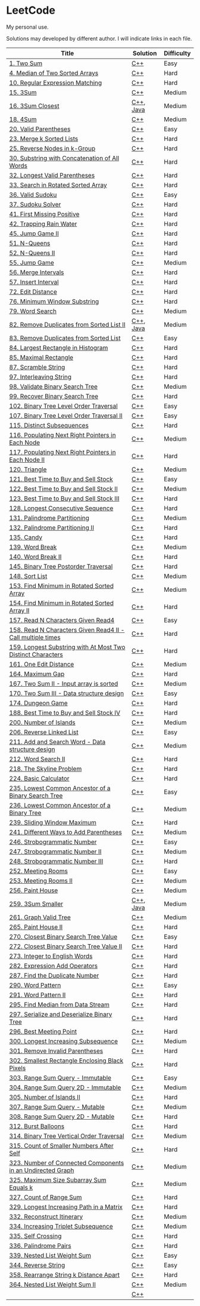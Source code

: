 # LeetCode

My personal use.

Solutions may developed by different author. I will indicate links in each file.


| Title | Solution | Difficulty |
| ----- | -------- | ---------- |
| [1. Two Sum](https://leetcode.com/problems/two-sum/) | [C++](./C++/TwoSum.cpp)| Easy |
| [4. Median of Two Sorted Arrays](https://leetcode.com/problems/median-of-two-sorted-arrays/) | [C++](./C++/MedianOfTwoSortedArrays.cpp)| Hard |
| [10. Regular Expression Matching](https://leetcode.com/problems/regular-expression-matching/) | [C++](./C++/RegularExpressionMatching.cpp)| Hard |
| [15. 3Sum](https://leetcode.com/problems/3sum/) | [C++](./C++/3Sum.cpp)| Medium |
| [16. 3Sum Closest](https://leetcode.com/problems/3sum-closest/) | [C++](./C++/3SumClosest.cpp), [Java](./Java/3SumClosest.java)| Medium |
| [18. 4Sum](https://leetcode.com/problems/4sum/) | [C++](./C++/4Sum.cpp)| Medium |
| [20. Valid Parentheses](https://leetcode.com/problems/valid-parentheses/) | [C++](./C++/ValidParentheses.cpp)| Easy |
| [23. Merge k Sorted Lists](https://leetcode.com/problems/merge-k-sorted-lists/) | [C++](./C++/MergeKSortedLists.cpp)| Hard |
| [25. Reverse Nodes in k-Group](https://leetcode.com/problems/reverse-nodes-in-k-group/) | [C++](./C++/ReverseNodesInKGroup.cpp)| Hard |
| [30. Substring with Concatenation of All Words](https://leetcode.com/problems/substring-with-concatenation-of-all-words/) | [C++](./C++/SubstringWithConcatenationOfAllWords.cpp)| Hard |
| [32. Longest Valid Parentheses](https://leetcode.com/problems/longest-valid-parentheses/) | [C++](./C++/LongestValidParentheses.cpp)| Hard |
| [33. Search in Rotated Sorted Array](https://leetcode.com/problems/search-in-rotated-sorted-array/) | [C++](./C++/SearchInRotatedSortedArray.cpp)| Hard |
| [36. Valid Sudoku](https://leetcode.com/problems/valid-sudoku/) | [C++](./C++/ValidSudoku.cpp)| Easy |
| [37. Sudoku Solver](https://leetcode.com/problems/sudoku-solver/) | [C++](./C++/SudokuSolver.cpp)| Hard |
| [41. First Missing Positive](https://leetcode.com/problems/first-missing-positive/) | [C++](./C++/FirstMissingPositive.cpp)| Hard |
| [42. Trapping Rain Water](https://leetcode.com/problems/trapping-rain-water/) | [C++](./C++/TrappingRainWater.cpp)| Hard |
| [45. Jump Game II](https://leetcode.com/problems/jump-game-ii/) | [C++](./C++/JumpGame-II.cpp)| Hard |
| [51. N-Queens](https://leetcode.com/problems/n-queens/) | [C++](./C++/N-Queens.cpp)| Hard |
| [52. N-Queens II](https://leetcode.com/problems/n-queens-ii/) | [C++](./C++/N-Queens-II.cpp)| Hard |
| [55. Jump Game](https://leetcode.com/problems/jump-game/) | [C++](./C++/JumpGame.cpp)| Medium |
| [56. Merge Intervals](https://leetcode.com/problems/merge-intervals/) | [C++](./C++/MergeIntervals.cpp)| Hard |
| [57. Insert Interval](https://leetcode.com/problems/insert-interval/) | [C++](./C++/InsertInterval.cpp)| Hard |
| [72. Edit Distance](https://leetcode.com/problems/edit-distance/) | [C++](./C++/EditDistance.cpp)| Hard |
| [76. Minimum Window Substring](https://leetcode.com/problems/minimum-window-substring/) | [C++](./C++/MinimumWindowSubstring.cpp)| Hard |
| [79. Word Search](https://leetcode.com/problems/word-search/) | [C++](./C++/WordSearch.cpp)| Medium |
| [82. Remove Duplicates from Sorted List II](https://leetcode.com/problems/remove-duplicates-from-sorted-list-ii/) | [C++](./C++/RemoveDuplicatesFromSortedList-II.cpp), [Java](./Java/RemoveDuplicatesFromSortedList-II.java)| Medium |
| [83. Remove Duplicates from Sorted List](https://leetcode.com/problems/remove-duplicates-from-sorted-list/) | [C++](./C++/RemoveDuplicatesFromSortedList.cpp)| Easy |
| [84. Largest Rectangle in Histogram](https://leetcode.com/problems/largest-rectangle-in-histogram/) | [C++](./C++/LargestRectangleInHistogram.cpp)| Hard |
| [85. Maximal Rectangle](https://leetcode.com/problems/maximal-rectangle/) | [C++](./C++/MaximalRectangle.cpp)| Hard |
| [87. Scramble String](https://leetcode.com/problems/scramble-string/) | [C++](./C++/ScrambleString.cpp)| Hard |
| [97. Interleaving String](https://leetcode.com/problems/interleaving-string/) | [C++](./C++/InterleavingString.cpp)| Hard |
| [98. Validate Binary Search Tree](https://leetcode.com/problems/validate-binary-search-tree/) | [C++](./C++/ValidateBinarySearchTree.cpp)| Medium |
| [99. Recover Binary Search Tree](https://leetcode.com/problems/recover-binary-search-tree/) | [C++](./C++/RecoverBinarySearchTree.cpp)| Hard |
| [102. Binary Tree Level Order Traversal](https://leetcode.com/problems/binary-tree-level-order-traversal/) | [C++](./C++/BinaryTreeLevelOrderTraversal.cpp)| Easy |
| [107. Binary Tree Level Order Traversal II](https://leetcode.com/problems/binary-tree-level-order-traversal-ii/) | [C++](./C++/BinaryTreeLevelOrderTraversal-II.cpp)| Easy |
| [115. Distinct Subsequences](https://leetcode.com/problems/distinct-subsequences/) | [C++](./C++/DistinctSubsequences.cpp)| Hard |
| [116. Populating Next Right Pointers in Each Node](https://leetcode.com/problems/populating-next-right-pointers-in-each-node/) | [C++](./C++/PopulatingNextRightPointersInEachNode.cpp)| Medium |
| [117. Populating Next Right Pointers in Each Node II](https://leetcode.com/problems/populating-next-right-pointers-in-each-node-ii/) | [C++](./C++/PopulatingNextRightPointersInEachNode-II.cpp)| Hard |
| [120. Triangle](https://leetcode.com/problems/triangle/) | [C++](./C++/Triangle.cpp)| Medium |
| [121. Best Time to Buy and Sell Stock](https://leetcode.com/problems/best-time-to-buy-and-sell-stock/) | [C++](./C++/BestTimeToBuyAndSellStock.cpp)| Easy |
| [122. Best Time to Buy and Sell Stock II](https://leetcode.com/problems/best-time-to-buy-and-sell-stock-ii/) | [C++](./C++/BestTimeToBuyAndSellStock-II.cpp)| Medium |
| [123. Best Time to Buy and Sell Stock III](https://leetcode.com/problems/best-time-to-buy-and-sell-stock-iii/) | [C++](./C++/BestTimeToBuyAndSellStock-III.cpp)| Hard |
| [128. Longest Consecutive Sequence](https://leetcode.com/problems/longest-consecutive-sequence/) | [C++](./C++/LongestConsecutiveSequence.cpp)| Hard |
| [131. Palindrome Partitioning](https://leetcode.com/problems/palindrome-partitioning/) | [C++](./C++/PalindromePartitioning.cpp)| Medium |
| [132. Palindrome Partitioning II](https://leetcode.com/problems/palindrome-partitioning-ii/) | [C++](./C++/PalindromePartitioning-II.cpp)| Hard |
| [135. Candy](https://leetcode.com/problems/candy/) | [C++](./C++/Candy.cpp)| Hard |
| [139. Word Break](https://leetcode.com/problems/word-break/) | [C++](./C++/WordBreak.cpp)| Medium |
| [140. Word Break II](https://leetcode.com/problems/word-break-ii/) | [C++](./C++/WordBreak-II.cpp)| Hard |
| [145. Binary Tree Postorder Traversal](https://leetcode.com/problems/binary-tree-postorder-traversal/) | [C++](./C++/BinaryTreePostorderTraversal.cpp)| Hard |
| [148. Sort List](https://leetcode.com/problems/sort-list/) | [C++](./C++/SortList.cpp)| Medium |
| [153. Find Minimum in Rotated Sorted Array](https://leetcode.com/problems/find-minimum-in-rotated-sorted-array/) | [C++](./C++/FindMinimumInRotatedSortedArray.cpp)| Medium |
| [154. Find Minimum in Rotated Sorted Array II](https://leetcode.com/problems/find-minimum-in-rotated-sorted-array-ii/) | [C++](./C++/FindMinimumInRotatedSortedArray-II.cpp)| Hard |
| [157. Read N Characters Given Read4](https://leetcode.com/problems/read-n-characters-given-read4/) | [C++](./C++/ReadNCharactersGivenRead4.cpp)| Easy |
| [158. Read N Characters Given Read4 II - Call multiple times](https://leetcode.com/problems/read-n-characters-given-read4-ii-call-multiple-times/) | [C++](./C++/ReadNCharactersGivenRead4-II-CallMultipleTimes.cpp)| Hard |
| [159. Longest Substring with At Most Two Distinct Characters](https://leetcode.com/problems/longest-substring-with-at-most-two-distinct-characters/) | [C++](./C++/LongestSubstringWithAtMostTwoDistinctCharacters.cpp)| Hard |
| [161. One Edit Distance](https://leetcode.com/problems/one-edit-distance/) | [C++](./C++/OneEditDistance.cpp)| Medium |
| [164. Maximum Gap](https://leetcode.com/problems/maximum-gap/) | [C++](./C++/MaximumGap.cpp)| Hard |
| [167. Two Sum II - Input array is sorted](https://leetcode.com/problems/two-sum-ii-input-array-is-sorted/) | [C++](./C++/TwoSum-II-InputArrayIsSorted.cpp)| Medium |
| [170. Two Sum III - Data structure design](https://leetcode.com/problems/two-sum-iii-data-structure-design/) | [C++](./C++/TwoSum-III-DataStructureDesign.cpp)| Easy |
| [174. Dungeon Game](https://leetcode.com/problems/dungeon-game/) | [C++](./C++/DungeonGame.cpp)| Hard |
| [188. Best Time to Buy and Sell Stock IV](https://leetcode.com/problems/best-time-to-buy-and-sell-stock-iv/) | [C++](./C++/BestTimeToBuyAndSellStock-IV.cpp)| Hard |
| [200. Number of Islands](https://leetcode.com/problems/number-of-islands/) | [C++](./C++/NumberOfIslands.cpp)| Medium |
| [206. Reverse Linked List](https://leetcode.com/problems/reverse-linked-list/) | [C++](./C++/ReverseLinkedList.cpp)| Easy |
| [211. Add and Search Word - Data structure design](https://leetcode.com/problems/add-and-search-word-data-structure-design/) | [C++](./C++/AddAndSearchWord-DataStructureDesign.cpp)| Medium |
| [212. Word Search II](https://leetcode.com/problems/word-search-ii/) | [C++](./C++/WordSearch-II.cpp)| Hard |
| [218. The Skyline Problem](https://leetcode.com/problems/the-skyline-problem/) | [C++](./C++/TheSkylineProblem.cpp)| Hard |
| [224. Basic Calculator](https://leetcode.com/problems/basic-calculator/) | [C++](./C++/BasicCalculator.cpp)| Hard |
| [235. Lowest Common Ancestor of a Binary Search Tree](https://leetcode.com/problems/lowest-common-ancestor-of-a-binary-search-tree/) | [C++](./C++/LowestCommonAncestorOfABinarySearchTree.cpp)| Easy |
| [236. Lowest Common Ancestor of a Binary Tree](https://leetcode.com/problems/lowest-common-ancestor-of-a-binary-tree/) | [C++](./C++/LowestCommonAncestorOfABinaryTree.cpp)| Medium |
| [239. Sliding Window Maximum](https://leetcode.com/problems/sliding-window-maximum/) | [C++](./C++/SlidingWindowMaximum.cpp)| Hard |
| [241. Different Ways to Add Parentheses](https://leetcode.com/problems/different-ways-to-add-parentheses/) | [C++](./C++/DifferentWaysToAddParentheses.cpp)| Medium |
| [246. Strobogrammatic Number](https://leetcode.com/problems/strobogrammatic-number/) | [C++](./C++/StrobogrammaticNumber.cpp)| Easy |
| [247. Strobogrammatic Number II](https://leetcode.com/problems/strobogrammatic-number-ii/) | [C++](./C++/StrobogrammaticNumber-II.cpp)| Medium |
| [248. Strobogrammatic Number III](https://leetcode.com/problems/strobogrammatic-number-iii/) | [C++](./C++/StrobogrammaticNumber-III.cpp)| Hard |
| [252. Meeting Rooms](https://leetcode.com/problems/meeting-rooms/) | [C++](./C++/MeetingRooms.cpp)| Easy |
| [253. Meeting Rooms II](https://leetcode.com/problems/meeting-rooms-ii/) | [C++](./C++/MeetingRooms-II.cpp)| Medium |
| [256. Paint House](https://leetcode.com/problems/paint-house/) | [C++](./C++/PaintHouse.cpp)| Medium |
| [259. 3Sum Smaller](https://leetcode.com/problems/3sum-smaller/) | [C++](./C++/3SumSmaller.cpp), [Java](./Java/3SumSmaller.java)| Medium |
| [261. Graph Valid Tree](https://leetcode.com/problems/graph-valid-tree/) | [C++](./C++/GraphValidTree.cpp)| Medium |
| [265. Paint House II](https://leetcode.com/problems/paint-house-ii/) | [C++](./C++/PaintHouse-II.cpp)| Hard |
| [270. Closest Binary Search Tree Value](https://leetcode.com/problems/closest-binary-search-tree-value/) | [C++](./C++/ClosestBinarySearchTreeValue.cpp)| Easy |
| [272. Closest Binary Search Tree Value II](https://leetcode.com/problems/closest-binary-search-tree-value-ii/) | [C++](./C++/ClosestBinarySearchTreeValue-II.cpp)| Hard |
| [273. Integer to English Words](https://leetcode.com/problems/integer-to-english-words/) | [C++](./C++/IntegerToEnglishWords.cpp)| Hard |
| [282. Expression Add Operators](https://leetcode.com/problems/expression-add-operators/) | [C++](./C++/ExpressionAddOperators.cpp)| Hard |
| [287. Find the Duplicate Number](https://leetcode.com/problems/find-the-duplicate-number/) | [C++](./C++/FindTheDuplicateNumber.cpp)| Hard |
| [290. Word Pattern](https://leetcode.com/problems/word-pattern/) | [C++](./C++/WordPattern.cpp)| Easy |
| [291. Word Pattern II](https://leetcode.com/problems/word-pattern-ii/) | [C++](./C++/WordPattern-II.cpp)| Hard |
| [295. Find Median from Data Stream](https://leetcode.com/problems/find-median-from-data-stream/) | [C++](./C++/FindMedianFromDataStream.cpp)| Hard |
| [297. Serialize and Deserialize Binary Tree](https://leetcode.com/problems/serialize-and-deserialize-binary-tree/) | [C++](./C++/SerializeAndDeserializeBinaryTree.cpp)| Hard |
| [296. Best Meeting Point](https://leetcode.com/problems/best-meeting-point/) | [C++](./C++/BestMeetingPoint.cpp)| Hard |
| [300. Longest Increasing Subsequence](https://leetcode.com/problems/longest-increasing-subsequence/) | [C++](./C++/LongestIncreasingSubsequence.cpp)| Medium |
| [301. Remove Invalid Parentheses](https://leetcode.com/problems/remove-invalid-parentheses/) | [C++](./C++/RemoveInvalidParentheses.cpp)| Hard |
| [302. Smallest Rectangle Enclosing Black Pixels](https://leetcode.com/problems/smallest-rectangle-enclosing-black-pixels/) | [C++](./C++/SmallestRectangleEnclosingBlackPixels.cpp)| Hard |
| [303. Range Sum Query - Immutable](https://leetcode.com/problems/range-sum-query-immutable/) | [C++](./C++/RangeSumQuery-Immutable.cpp)| Easy |
| [304. Range Sum Query 2D - Immutable](https://leetcode.com/problems/range-sum-query-2d-immutable/) | [C++](./C++/RangeSumQuery2D-Immutable.cpp)| Medium |
| [305. Number of Islands II](https://leetcode.com/problems/number-of-islands-ii/) | [C++](./C++/NumberOfIslands-II.cpp)| Hard |
| [307. Range Sum Query - Mutable](https://leetcode.com/problems/range-sum-query-mutable/) | [C++](./C++/RangeSumQuery-Mutable.cpp)| Medium |
| [308. Range Sum Query 2D - Mutable](https://leetcode.com/problems/range-sum-query-2d-mutable/) | [C++](./C++/RangeSumQuery2D-Mutable.cpp)| Hard |
| [312. Burst Balloons](https://leetcode.com/problems/burst-balloons/) | [C++](./C++/BurstBalloons.cpp)| Hard |
| [314. Binary Tree Vertical Order Traversal](https://leetcode.com/problems/binary-tree-vertical-order-traversal/) | [C++](./C++/BinaryTreeVerticalOrderTraversal.cpp)| Medium |
| [315. Count of Smaller Numbers After Self](https://leetcode.com/problems/count-of-smaller-numbers-after-self/) | [C++](./C++/CountOfSmallerNumbersAfterSelf.cpp)| Hard |
| [323. Number of Connected Components in an Undirected Graph](https://leetcode.com/problems/number-of-connected-components-in-an-undirected-graph/) | [C++](./C++/NumberOfConnectedComponentsInAnUndirectedGraph.cpp)| Medium |
| [325. Maximum Size Subarray Sum Equals k](https://leetcode.com/problems/maximum-size-subarray-sum-equals-k/) | [C++](./C++/MaximumSizeSubarraySumEqualsK.cpp)| Medium |
| [327. Count of Range Sum](https://leetcode.com/problems/count-of-range-sum/) | [C++](./C++/CountOfRangeSum.cpp)| Hard |
| [329. Longest Increasing Path in a Matrix](https://leetcode.com/problems/longest-increasing-path-in-a-matrix/) | [C++](./C++/LongestIncreasingPathInAMatrix.cpp)| Hard |
| [332. Reconstruct Itinerary](https://leetcode.com/problems/reconstruct-itinerary/) | [C++](./C++/ReconstructItinerary.cpp)| Medium |
| [334. Increasing Triplet Subsequence](https://leetcode.com/problems/increasing-triplet-subsequence/) | [C++](./C++/IncreasingTripletSubsequence.cpp)| Medium |
| [335. Self Crossing](https://leetcode.com/problems/self-crossing/) | [C++](./C++/SelfCrossing.cpp)| Hard |
| [336. Palindrome Pairs](https://leetcode.com/problems/palindrome-pairs/) | [C++](./C++/PalindromePairs.cpp)| Hard |
| [339. Nested List Weight Sum](https://leetcode.com/problems/nested-list-weight-sum/) | [C++](./C++/NestedListWeightSum.cpp)| Easy |
| [344. Reverse String](https://leetcode.com/problems/reverse-string/) | [C++](./C++/ReverseString.cpp)| Easy |
| [358. Rearrange String k Distance Apart](https://leetcode.com/problems/rearrange-string-k-distance-apart/) | [C++](./C++/RearrangeStringKDistanceApart.cpp)| Hard |
| [364. Nested List Weight Sum II](https://leetcode.com/problems/nested-list-weight-sum-ii/) | [C++](./C++/NestedListWeightSum-II.cpp)| Medium |
| []() | [C++](./C++/.cpp)|  |



